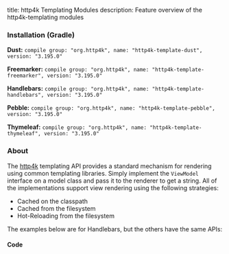 title: http4k Templating Modules
description: Feature overview of the http4k-templating modules

### Installation (Gradle)
**Dust:** ```compile group: "org.http4k", name: "http4k-template-dust", version: "3.195.0"```

**Freemarker:** ```compile group: "org.http4k", name: "http4k-template-freemarker", version: "3.195.0"```

**Handlebars:** ```compile group: "org.http4k", name: "http4k-template-handlebars", version: "3.195.0"```

**Pebble:** ```compile group: "org.http4k", name: "http4k-template-pebble", version: "3.195.0"```

**Thymeleaf:** ```compile group: "org.http4k", name: "http4k-template-thymeleaf", version: "3.195.0"```

### About
The [http4k] templating API provides a standard mechanism for rendering using common templating libraries. Simply implement the `ViewModel` interface on a model class and pass it to the renderer to get a string. All of the implementations support view rendering using the following strategies:

* Cached on the classpath
* Cached from the filesystem
* Hot-Reloading from the filesystem

The examples below are for Handlebars, but the others have the same APIs:

#### Code  [<img class="octocat"/>](https://github.com/http4k/http4k/blob/master/src/docs/guide/modules/templating/example.kt)

 <script src="https://gist-it.appspot.com/https://github.com/http4k/http4k/blob/master/src/docs/guide/modules/templating/example.kt"></script>

[http4k]: https://http4k.org
